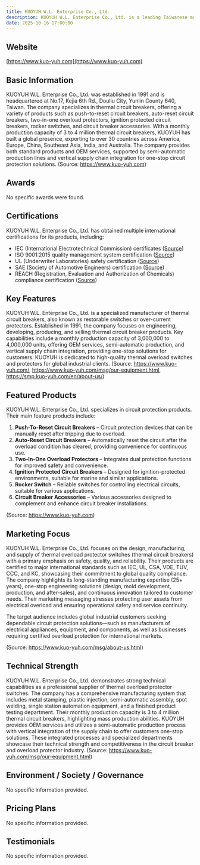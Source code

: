 ```yaml
---
title: KUOYUH W.L. Enterprise Co., Ltd.
description: KUOYUH W.L. Enterprise Co., Ltd. is a leading Taiwanese manufacturer founded in 1991, specializing in the engineering, development, production, and sales of thermal circuit breakers and related circuit protection products for global markets.
date: 2025-10-16 17:00:00
---
```


## Website

[https://www.kuo-yuh.com](https://www.kuo-yuh.com)

## Basic Information

KUOYUH W.L. Enterprise Co., Ltd. was established in 1991 and is headquartered at No.17, Kejia 6th Rd., Douliu City, Yunlin County 640, Taiwan. The company specializes in thermal circuit breakers, offering a variety of products such as push-to-reset circuit breakers, auto-reset circuit breakers, two-in-one overload protectors, ignition protected circuit breakers, rocker switches, and circuit breaker accessories. With a monthly production capacity of 3 to 4 million thermal circuit breakers, KUOYUH has built a global presence, exporting to over 30 countries across America, Europe, China, Southeast Asia, India, and Australia. The company provides both standard products and OEM services, supported by semi-automatic production lines and vertical supply chain integration for one-stop circuit protection solutions.
(Source: https://www.kuo-yuh.com)

## Awards

No specific awards were found.

## Certifications

KUOYUH W.L. Enterprise Co., Ltd. has obtained multiple international certifications for its products, including:

- IEC (International Electrotechnical Commission) certificates ([Source](https://www.kuo-yuh.com/msg/IEC-certificates.html))
- ISO 9001:2015 quality management system certification ([Source](https://www.kuo-yuh.com/msg/ISO-certificates.html))
- UL (Underwriter Laboratories) safety certification ([Source](https://www.kuo-yuh.com/msg/UL-certificates.html))
- SAE (Society of Automotive Engineers) certification ([Source](https://www.kuo-yuh.com/msg/SAE-certificates.html))
- REACH (Registration, Evaluation and Authorization of Chemicals) compliance certification ([Source](https://www.kuo-yuh.com/msg/REACH-certificates.html))

## Key Features

KUOYUH W.L. Enterprise Co., Ltd. is a specialized manufacturer of thermal circuit breakers, also known as restorable switches or over-current protectors. Established in 1991, the company focuses on engineering, developing, producing, and selling thermal circuit breaker products. Key capabilities include a monthly production capacity of 3,000,000 to 4,000,000 units, offering OEM services, semi-automatic production, and vertical supply chain integration, providing one-stop solutions for customers. KUOYUH is dedicated to high-quality thermal overload switches and protectors for global industrial clients.
(Source: https://www.kuo-yuh.com/, https://www.kuo-yuh.com/msg/our-equipment.html, https://smp.kuo-yuh.com/en/about-us/)

## Featured Products

KUOYUH W.L. Enterprise Co., Ltd. specializes in circuit protection products. Their main feature products include:

1. **Push-To-Reset Circuit Breakers** – Circuit protection devices that can be manually reset after tripping due to overload.
2. **Auto-Reset Circuit Breakers** – Automatically reset the circuit after the overload condition has cleared, providing convenience for continuous use.
3. **Two-In-One Overload Protectors** – Integrates dual protection functions for improved safety and convenience.
4. **Ignition Protected Circuit Breakers** – Designed for ignition-protected environments, suitable for marine and similar applications.
5. **Rocker Switch** – Reliable switches for controlling electrical circuits, suitable for various applications.
6. **Circuit Breaker Accessories** – Various accessories designed to complement and enhance circuit breaker installations.

(Source: https://www.kuo-yuh.com)

## Marketing Focus

KUOYUH W.L. Enterprise Co., Ltd. focuses on the design, manufacturing, and supply of thermal overload protector switches (thermal circuit breakers) with a primary emphasis on safety, quality, and reliability. Their products are certified to major international standards such as IEC, UL, CSA, VDE, TUV, CCC, and KC, showcasing their commitment to global quality compliance. The company highlights its long-standing manufacturing expertise (25+ years), one-stop engineering solutions (design, mold development, production, and after-sales), and continuous innovation tailored to customer needs. Their marketing messaging stresses protecting user assets from electrical overload and ensuring operational safety and service continuity.

The target audience includes global industrial customers seeking dependable circuit protection solutions—such as manufacturers of electrical appliances, equipment, and components, as well as businesses requiring certified overload protection for international markets.

(Source: https://www.kuo-yuh.com/msg/about-us.html)

## Technical Strength

KUOYUH W.L. Enterprise Co., Ltd. demonstrates strong technical capabilities as a professional supplier of thermal overload protector switches. The company has a comprehensive manufacturing system that includes metal stamping, plastic injection, semi-automatic assembly, spot welding, single station automation equipment, and a finished product testing department. Their monthly production capacity is 3 to 4 million thermal circuit breakers, highlighting mass production abilities. KUOYUH provides OEM services and utilizes a semi-automatic production process with vertical integration of the supply chain to offer customers one-stop solutions. These integrated processes and specialized departments showcase their technical strength and competitiveness in the circuit breaker and overload protector industry.
(Source: https://www.kuo-yuh.com/msg/our-equipment.html)

## Environment / Society / Governance

No specific information provided.

## Pricing Plans

No specific information provided.

## Testimonials

No specific information provided.